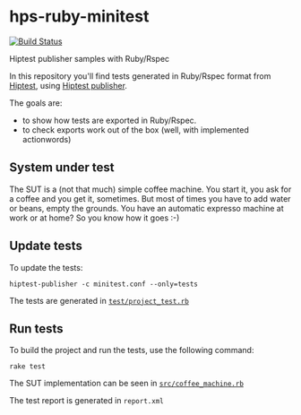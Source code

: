 # hps-ruby-minitest
[![Build Status](https://travis-ci.org/hiptest/hps-ruby-minitest.svg?branch=master)](https://travis-ci.org/hiptest/hps-ruby-minitest)

Hiptest publisher samples with Ruby/Rspec

In this repository you'll find tests generated in Ruby/Rspec format from [Hiptest](https://hiptest.net), using [Hiptest publisher](https://github.com/hiptest/hiptest-publisher).

The goals are:

 * to show how tests are exported in Ruby/Rspec.
 * to check exports work out of the box (well, with implemented actionwords)

System under test
------------------

The SUT is a (not that much) simple coffee machine. You start it, you ask for a coffee and you get it, sometimes. But most of times you have to add water or beans, empty the grounds. You have an automatic expresso machine at work or at home? So you know how it goes :-)

Update tests
-------------


To update the tests:

    hiptest-publisher -c minitest.conf --only=tests

The tests are generated in [``test/project_test.rb``](https://github.com/hiptest/hps-ruby-minitest/blob/master/test/project_test.rb)

Run tests
---------


To build the project and run the tests, use the following command:

    rake test

The SUT implementation can be seen in [``src/coffee_machine.rb``](https://github.com/hiptest/hps-ruby-minitest/blob/master/src/coffee_machine.rb)

The test report is generated in ```report.xml```